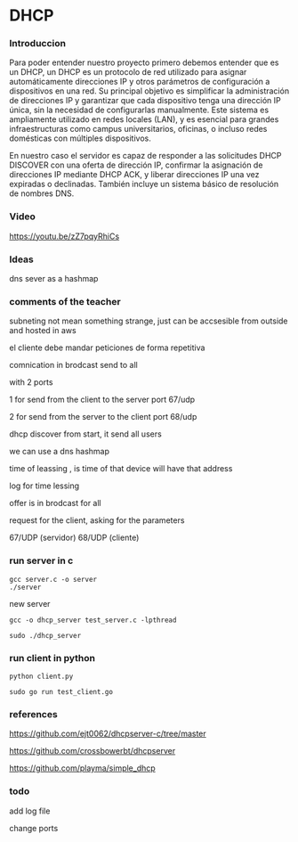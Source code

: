 # DHCP

### Introduccion

Para poder entender nuestro proyecto primero debemos entender que es un DHCP, un DHCP es un protocolo de red utilizado para asignar automáticamente direcciones IP y otros parámetros de configuración a dispositivos en una red. Su principal objetivo es simplificar la administración de direcciones IP y garantizar que cada dispositivo tenga una dirección IP única, sin la necesidad de configurarlas manualmente. Este sistema es ampliamente utilizado en redes locales (LAN), y es esencial para grandes infraestructuras como campus universitarios, oficinas, o incluso redes domésticas con múltiples dispositivos.

En nuestro caso el servidor es capaz de responder a las solicitudes DHCP DISCOVER con una oferta de dirección IP, confirmar la asignación de direcciones IP mediante DHCP ACK, y liberar direcciones IP una vez expiradas o declinadas. También incluye un sistema básico de resolución de nombres DNS.

### Video

https://youtu.be/zZ7pqyRhiCs

### Ideas

dns sever as a hashmap


### comments of the teacher

subneting not mean something strange, just can be accsesible from outside and hosted in aws

el cliente debe mandar peticiones de forma repetitiva

comnication in brodcast send to all

with 2 ports

1 for send from the client to the server port 67/udp

2 for send from the server to the client port 68/udp

dhcp discover from start, it send all users

we can use a dns hashmap

time of leassing , is time of that device will have that address

log for time lessing

offer is in brodcast for all 

request for the client, asking for the parameters


67/UDP (servidor)
68/UDP (cliente)

### run server in c

	gcc server.c -o server
	./server

new server

	gcc -o dhcp_server test_server.c -lpthread

	sudo ./dhcp_server

### run client in python

	python client.py

	sudo go run test_client.go 


### references


https://github.com/ejt0062/dhcpserver-c/tree/master

https://github.com/crossbowerbt/dhcpserver

https://github.com/playma/simple_dhcp

### todo 

add log file

change ports
